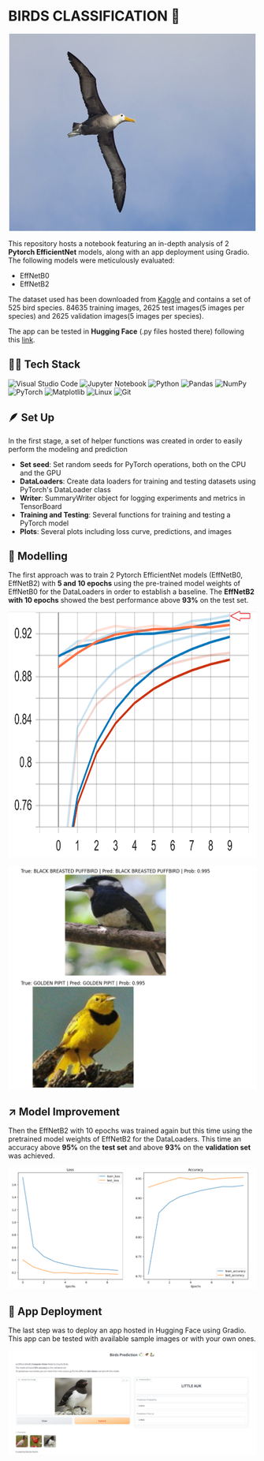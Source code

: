 # BIRDS CLASSIFICATION 🦅

<p align="center">
    <img src="images/sample_image.jpg" width="500" height="400"/>
</p>

This repository hosts a notebook featuring an in-depth analysis of 2 **Pytorch EfficientNet** models, along with an app deployment using Gradio. The following models were meticulously evaluated:

- EffNetB0
- EffNetB2

The dataset used has been downloaded from [Kaggle](https://www.kaggle.com/datasets/gpiosenka/100-bird-species) and contains a set of 525 bird species. 84635 training images, 2625 test images(5 images per species) and 2625 validation images(5 images per species).

The app can be tested in **Hugging Face** (.py files hosted there) following this [link](https://huggingface.co/spaces/bmartinc80/birds_pytorch).

## 👨‍💻 **Tech Stack**


![Visual Studio Code](https://img.shields.io/badge/Visual%20Studio%20Code-0078d7.svg?style=for-the-badge&logo=visual-studio-code&logoColor=white)
![Jupyter Notebook](https://img.shields.io/badge/jupyter-%23FA0F00.svg?style=for-the-badge&logo=jupyter&logoColor=white)
![Python](https://img.shields.io/badge/python-3670A0?style=for-the-badge&logo=python&logoColor=ffdd54)
![Pandas](https://img.shields.io/badge/pandas-%23150458.svg?style=for-the-badge&logo=pandas&logoColor=white)
![NumPy](https://img.shields.io/badge/numpy-%23013243.svg?style=for-the-badge&logo=numpy&logoColor=white)
![PyTorch](https://img.shields.io/badge/PyTorch-%23EE4C2C.svg?style=for-the-badge&logo=PyTorch&logoColor=white)
![Matplotlib](https://img.shields.io/badge/Matplotlib-%23d9ead3.svg?style=for-the-badge&logo=Matplotlib&logoColor=black)
![Linux](https://img.shields.io/badge/Linux-FCC624?style=for-the-badge&logo=linux&logoColor=black)
![Git](https://img.shields.io/badge/git-%23F05033.svg?style=for-the-badge&logo=git&logoColor=white)


## 🪶 Set Up

In the first stage, a set of helper functions was created in order to easily perform the modeling and prediction

- **Set seed**: Set random seeds for PyTorch operations, both on the CPU and the GPU
- **DataLoaders**: Create data loaders for training and testing datasets using PyTorch's DataLoader class
- **Writer**: SummaryWriter object for logging experiments and metrics in TensorBoard
- **Training and Testing**: Several functions for training and testing a PyTorch model 
- **Plots**: Several plots including loss curve, predictions, and images

## 📳 Modelling

The first approach was to train 2 Pytorch EfficientNet models (EffNetB0, EffNetB2) with **5 and 10 epochs** using the pre-trained model weights of EffNetB0 for the DataLoaders in order to establish a baseline. The **EffNetB2 with 10 epochs** showed the best performance above **93%** on the test set.

<p align="center">
    <img src="images/accuracy.png" width="700" height="500"/>
</p>


<p align="center">
    <img src="images/birds_predictions.png"/>
</p>

## ↗️ Model Improvement

Then the EffNetB2 with 10 epochs was trained again but this time using the pretrained model weights of EffNetB2 for the DataLoaders. This time an accuracy above **95%** on the **test set** and above **93%** on the **validation set** was achieved.

<p align="center">
    <img src="images/effnetB2.png"/>
</p>

## 👏 App Deployment

The last step was to deploy an app hosted in Hugging Face using Gradio. This app can be tested with available sample images or with your own ones.

<p align="center">
    <img src="images/app_deployment.png"/>
</p>
